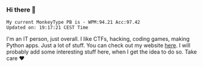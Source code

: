 ### Hi there 👋
<!-- PB START -->
```
My current MonkeyType PB is - WPM:94.21 Acc:97.42
Updated on: 19:17:21 CEST Time
```
<!-- PB END -->
I'm an IT person, just overall. I like CTFs, hacking, coding games, making Python apps. Just a lot of stuff.
You can check out my website [here](https://skill3472.github.io/).
I will probably add some interesting stuff here, when I get the idea to do so. Take care ❤️
